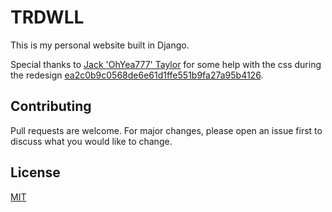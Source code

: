 # TRDWLL
This is my personal website built in Django. 

Special thanks to [Jack 'OhYea777' Taylor](https://jacktaylor.nz) for some help with the css during the redesign [ea2c0b9c0568de6e61d1ffe551b9fa27a95b4126](https://github.com/trdwll/TRDWLL.com/commit/ea2c0b9c0568de6e61d1ffe551b9fa27a95b4126).

## Contributing
Pull requests are welcome. For major changes, please open an issue first to discuss what you would like to change.

## License
[MIT](https://choosealicense.com/licenses/mit/)